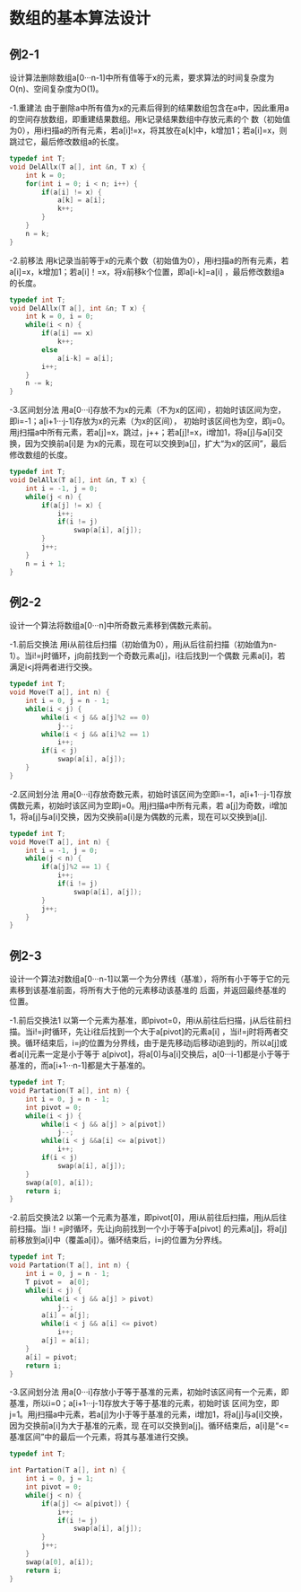 # 数组的基本算法设计

## 例2-1
设计算法删除数组a[0···n-1]中所有值等于x的元素，要求算法的时间复杂度为O(n)、空间复杂度为O(1)。

-1.重建法
由于删除a中所有值为x的元素后得到的结果数组包含在a中，因此重用a的空间存放数组，即重建结果数组。用k记录结果数组中存放元素的个
数（初始值为0），用i扫描a的所有元素，若a[i]!=x，将其放在a[k]中，k增加1；若a[i]=x，则跳过它，最后修改数组a的长度。

```c
typedef int T;
void DelAllx(T a[], int &n, T x) {
	int k = 0;
	for(int i = 0; i < n; i++) {
		if(a[i] != x) {
			a[k] = a[i];
			k++;
		}
	}
	n = k;
}

```

-2.前移法
用k记录当前等于x的元素个数（初始值为0），用i扫描a的所有元素，若a[i]=x，k增加1；若a[i]！=x，将x前移k个位置，即a[i-k]=a[i]
，最后修改数组a的长度。

```c
typedef int T;
void DelAllx(T a[], int &n; T x) {
	int k = 0, i = 0;
	while(i < n) {
		if(a[i] == x)
			k++;
		else
			a[i-k] = a[i];
		i++;
	}
	n -= k;
}

```

-3.区间划分法
用a[0···i]存放不为x的元素（不为x的区间），初始时该区间为空，即i=-1；a[i+1···j-1]存放为x的元素（为x的区间），
初始时该区间也为空，即j=0。用j扫描a中所有元素，若a[j]=x，跳过，j++；若a[j]!=x，i增加1，将a[j]与a[i]交换，因为交换前a[i]是
为x的元素，现在可以交换到a[j]，扩大“为x的区间”，最后修改数组的长度。


```c
typedef int T;
void DelAllx(T a[], int &n, T x) {
	int i = -1, j = 0;
	while(j < n) {
		if(a[j] != x) {
			i++;
			if(i != j)
				swap(a[i], a[j]);
		}
		j++;
	}
	n = i + 1;
}

```

## 例2-2
设计一个算法将数组a[0···n]中所奇数元素移到偶数元素前。

-1.前后交换法
用i从前往后扫描（初始值为0），用j从后往前扫描（初始值为n-1）。当i!=j时循环，j向前找到一个奇数元素a[j]，i往后找到一个偶数
元素a[i]，若满足i<j将两者进行交换。

```c
typedef int T;
void Move(T a[], int n) {
	int i = 0, j = n - 1;
	while(i < j) {
		while(i < j && a[j]%2 == 0)
			j--;
		while(i < j && a[i]%2 == 1)
			i++;
		if(i < j)
			swap(a[i], a[j]);
	}
}

```

-2.区间划分法
用a[0···i]存放奇数元素，初始时该区间为空即i=-1，a[i+1···j-1]存放偶数元素，初始时该区间为空即j=0。用j扫描a中所有元素，若
a[j]为奇数，i增加1，将a[j]与a[i]交换，因为交换前a[i]是为偶数的元素，现在可以交换到a[j].

```c
typedef int T;
void Move(T a[], int n) {
	int i = -1, j = 0;
	while(j < n) {
		if(a[j]%2 == 1) {
			i++;
			if(i != j)
				swap(a[i], a[j]);
		}
		j++;
	}
}

```

## 例2-3
设计一个算法对数组a[0···n-1]以第一个为分界线（基准），将所有小于等于它的元素移到该基准前面，将所有大于他的元素移动该基准的
后面，并返回最终基准的位置。

-1.前后交换法1
以第一个元素为基准，即pivot=0，用i从前往后扫描，j从后往前扫描。当i!=j时循环，先让i往后找到一个大于a[pivot]的元素a[i]
，当i!=j时将两者交换。循环结束后，i=j的位置为分界线，由于是先移动j后移动i追到j的，所以a[j]或者a[i]元素一定是小于等于
a[pivot]，将a[0]与a[i]交换后，a[0···i-1]都是小于等于基准的，而a[i+1···n-1]都是大于基准的。

```c
typedef int T;
void Partation(T a[], int n) {
	int i = 0, j = n - 1;
	int pivot = 0;
	while(i < j) {
		while(i < j && a[j] > a[pivot])
			j--;
		while(i < j &&a[i] <= a[pivot])
			i++;
		if(i < j)
			swap(a[i], a[j]);
	}
	swap(a[0], a[i]);
	return i;
}

```

-2.前后交换法2
以第一个元素为基准，即pivot[0]，用i从前往后扫描，用j从后往前扫描。当i！=j时循环，先让j向前找到一个小于等于a[pivot]
的元素a[j]，将a[j]前移放到a[i]中（覆盖a[i]）。循环结束后，i=j的位置为分界线。

```c
typedef int T;
void Partation(T a[], int n) {
	int i = 0, j = n - 1;
	T pivot =  a[0];
	while(i < j) {
		while(i < j && a[j] > pivot)
			j--;
		a[i] = a[j];
		while(i < j && a[i] <= pivot)
			i++;
		a[j] = a[i];
	}
	a[i] = pivot;
	return i;
}

```

-3.区间划分法
用a[0···i]存放小于等于基准的元素，初始时该区间有一个元素，即基准，所以i=0；a[i+1···j-1]存放大于等于基准的元素，初始时该
区间为空，即j=1。用j扫描a中元素，若a[j]为小于等于基准的元素，i增加1，将a[j]与a[i]交换，因为交换前a[i]为大于基准的元素，现
在可以交换到a[j]。循环结束后，a[i]是“<=基准区间”中的最后一个元素，将其与基准进行交换。

```c
typedef int T;

int Partation(T a[], int n) {
	int i = 0, j = 1;
	int pivot = 0;
	while(j < n) {
		if(a[j] <= a[pivot]) {
			i++;
			if(i != j)
				swap(a[i], a[j]);
		}
		j++;
	}
	swap(a[0], a[i]);
	return i;
}

```